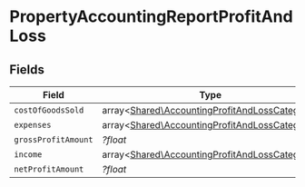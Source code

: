 # PropertyAccountingReportProfitAndLoss


## Fields

| Field                                                                                                   | Type                                                                                                    | Required                                                                                                | Description                                                                                             |
| ------------------------------------------------------------------------------------------------------- | ------------------------------------------------------------------------------------------------------- | ------------------------------------------------------------------------------------------------------- | ------------------------------------------------------------------------------------------------------- |
| `costOfGoodsSold`                                                                                       | array<[Shared\AccountingProfitAndLossCategory](../../Models/Shared/AccountingProfitAndLossCategory.md)> | :heavy_minus_sign:                                                                                      | N/A                                                                                                     |
| `expenses`                                                                                              | array<[Shared\AccountingProfitAndLossCategory](../../Models/Shared/AccountingProfitAndLossCategory.md)> | :heavy_minus_sign:                                                                                      | N/A                                                                                                     |
| `grossProfitAmount`                                                                                     | *?float*                                                                                                | :heavy_minus_sign:                                                                                      | N/A                                                                                                     |
| `income`                                                                                                | array<[Shared\AccountingProfitAndLossCategory](../../Models/Shared/AccountingProfitAndLossCategory.md)> | :heavy_minus_sign:                                                                                      | N/A                                                                                                     |
| `netProfitAmount`                                                                                       | *?float*                                                                                                | :heavy_minus_sign:                                                                                      | N/A                                                                                                     |